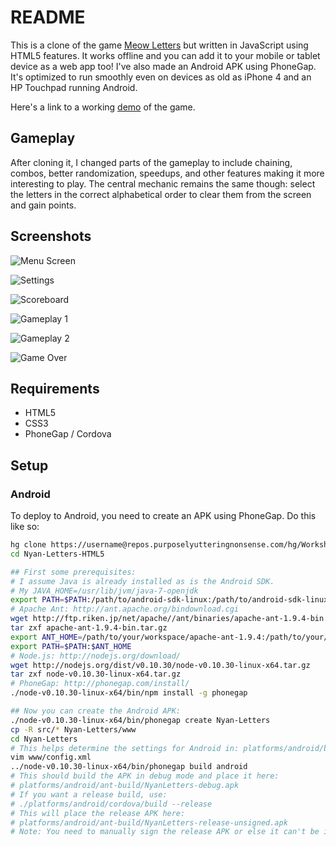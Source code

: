 # README

This is a clone of the game [Meow Letters](https://github.com/ana-balica/meow_letters_py) but written in JavaScript using HTML5 features. It works offline and you can add it to your mobile or tablet device as a web app too! I've also made an Android APK using PhoneGap. It's optimized to run smoothly even on devices as old as iPhone 4 and an HP Touchpad running Android.

Here's a link to a working [demo](http://nyabc.lovescomputers.com) of the game.

## Gameplay

After cloning it, I changed parts of the gameplay to include chaining, combos, better randomization, speedups, and other features making it more interesting to play. The central mechanic remains the same though: select the letters in the correct alphabetical order to clear them from the screen and gain points.

## Screenshots

![Menu Screen](/screenshots/menu.png?raw=true "Menu Screen")

![Settings](/screenshots/settings.png?raw=true "Settings")

![Scoreboard](/screenshots/scoreboard.png?raw=true "Scoreboard")

![Gameplay 1](/screenshots/gameplay-1.png?raw=true "Gameplay 1")

![Gameplay 2](/screenshots/gameplay-2.png?raw=true "Gameplay 2")

![Game Over](/screenshots/gameover.png?raw=true "Game Over")

## Requirements

- HTML5
- CSS3
- PhoneGap / Cordova

## Setup

### Android

To deploy to Android, you need to create an APK using PhoneGap. Do this like so:

```sh
hg clone https://username@repos.purposelyutteringnonsense.com/hg/Workshop/Nyan-Letters-HTML5 --insecure
cd Nyan-Letters-HTML5

## First some prerequisites:
# I assume Java is already installed as is the Android SDK.
# My JAVA_HOME=/usr/lib/jvm/java-7-openjdk
export PATH=$PATH:/path/to/android-sdk-linux:/path/to/android-sdk-linux/tools
# Apache Ant: http://ant.apache.org/bindownload.cgi
wget http://ftp.riken.jp/net/apache//ant/binaries/apache-ant-1.9.4-bin.tar.gz
tar zxf apache-ant-1.9.4-bin.tar.gz
export ANT_HOME=/path/to/your/workspace/apache-ant-1.9.4:/path/to/your/workspace/apache-ant-1.9.4/bin
export PATH=$PATH:$ANT_HOME
# Node.js: http://nodejs.org/download/
wget http://nodejs.org/dist/v0.10.30/node-v0.10.30-linux-x64.tar.gz
tar zxf node-v0.10.30-linux-x64.tar.gz
# PhoneGap: http://phonegap.com/install/
./node-v0.10.30-linux-x64/bin/npm install -g phonegap

## Now you can create the Android APK:
./node-v0.10.30-linux-x64/bin/phonegap create Nyan-Letters
cp -R src/* Nyan-Letters/www
cd Nyan-Letters
# This helps determine the settings for Android in: platforms/android/build.xml
vim www/config.xml
../node-v0.10.30-linux-x64/bin/phonegap build android
# This should build the APK in debug mode and place it here:
# platforms/android/ant-build/NyanLetters-debug.apk
# If you want a release build, use:
# ./platforms/android/cordova/build --release
# This will place the release APK here:
# platforms/android/ant-build/NyanLetters-release-unsigned.apk
# Note: You need to manually sign the release APK or else it can't be installed.
```
